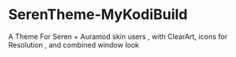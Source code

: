 # SerenTheme-MyKodiBuild
A Theme For Seren + Auramod skin users  , with ClearArt, icons for Resolution , and combined window look 
